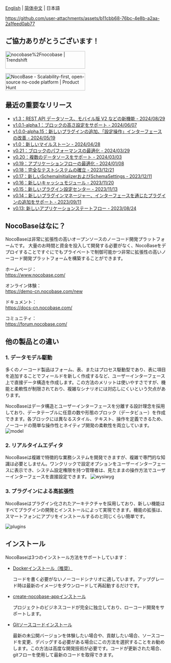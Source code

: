 [English](./README.md) | [简体中文](./README.zh-CN.md) | 日本語

https://github.com/user-attachments/assets/b11cbb68-76bc-4e8b-a2aa-2a1feed0ab77

## ご協力ありがとうございます！
<a href="https://trendshift.io/repositories/4112" target="_blank"><img src="https://trendshift.io/api/badge/repositories/4112" alt="nocobase%2Fnocobase | Trendshift" style="width: 250px; height: 55px;" width="250" height="55"/></a>

<a href="https://www.producthunt.com/posts/nocobase?embed=true&utm_source=badge-top-post-topic-badge&utm_medium=badge&utm_souce=badge-nocobase" target="_blank"><img src="https://api.producthunt.com/widgets/embed-image/v1/top-post-topic-badge.svg?post_id=456520&theme=light&period=weekly&topic_id=267" alt="NocoBase - Scalability&#0045;first&#0044;&#0032;open&#0045;source&#0032;no&#0045;code&#0032;platform | Product Hunt" style="width: 250px; height: 54px;" width="250" height="54" /></a>

## 最近の重要なリリース

- [v1.3：REST API データソース、モバイル版 V2 などの新機能 - 2024/08/29](https://www.nocobase.com/en/blog/nocobase-1-3)
- [v1.0.1-alpha.1：ブロックの高さ設定をサポート - 2024/06/07](https://www.nocobase.com/en/blog/release-v101-alpha1)
- [v1.0.0-alpha.15：新しいプラグインの追加、「設定操作」インターフェースの改善 - 2024/05/19](https://www.nocobase.com/en/blog/release-v100-alpha15)
- [v1.0：新しいマイルストーン - 2024/04/28](https://www.nocobase.com/en/blog/release-v10)
- [v0.21：ブロックのパフォーマンスの最適化 - 2024/03/29](https://www.nocobase.com/en/blog/release-v021)
- [v0.20：複数のデータソースをサポート - 2024/03/03](https://www.nocobase.com/en/blog/release-v020)
- [v0.19：アプリケーションフローの最適化 - 2024/01/08](https://www.nocobase.com/en/blog/release-v019)
- [v0.18：完全なテストシステムの確立 - 2023/12/21](https://www.nocobase.com/en/blog/release-v018)
- [v0.17：新しいSchemaInitializerおよびSchemaSettings - 2023/12/11](https://www.nocobase.com/en/blog/release-v017)
- [v0.16：新しいキャッシュモジュール - 2023/11/20](https://www.nocobase.com/en/blog/release-v016)
- [v0.15：新しいプラグイン設定センター - 2023/11/13](https://www.nocobase.com/en/blog/release-v015)
- [v0.14：新しいプラグインマネージャー、インターフェースを通じたプラグインの追加をサポート - 2023/09/11](https://www.nocobase.com/en/blog/release-v014)
- [v0.13: 新しいアプリケーションステートフロー - 2023/08/24](https://www.nocobase.com/en/blog/release-v013)

## NocoBaseはなに？

NocoBaseは非常に拡張性の高いオープンソースのノーコード開発プラットフォームです。
大量のお時間と資金を投入して開発する必要がなく、NocoBaseをデプロイすることですぐにでもプライベートで制御可能かつ非常に拡張性の高いノーコード開発プラットフォームを構築することができます。

ホームページ：  
https://www.nocobase.com/

オンライン体験：  
https://demo-cn.nocobase.com/new

ドキュメント：  
https://docs-cn.nocobase.com/

コミュニティ：  
https://forum.nocobase.com/

## 他の製品との違い

### 1. データモデル駆動 

多くのノーコード製品はフォーム、表、またはプロセス駆動型であり、表に項目を追加することでフィールドを新しく作成するなど、ユーザーインターフェース上で直接データ構造を作成します。この方法のメリットは使いやすさですが、機能と柔軟性が制限されており、複雑なシナリオには対応しにくいという欠点があります。

NocoBaseはデータ構造とユーザーインターフェースを分離する設計理念を採用しており、データテーブルに任意の数や形態のブロック（データビュー）を作成できます。各ブロックには異なるスタイル、テキスト、操作を定義できるため、ノーコードの簡単な操作性とネイティブ開発の柔軟性を両立しています。
![model](https://static-docs.nocobase.com/model.png)

### 2. リアルタイムエディタ
NocoBaseは複雑で特徴的な業務システムを開発できますが、複雑で専門的な知識は必要としません。ワンクリックで設定オプションをユーザーインターフェースに表示でき、システム設定権限を持つ管理者は、見たままの操作方法でユーザーインターフェースを直接設定できます。
![wysiwyg](https://static-docs.nocobase.com/wysiwyg.gif)

### 3. プラグインによる高拡張性

NocoBaseはプラグイン化されたアーキテクチャを採用しており、新しい機能はすべてプラグインの開発とインストールによって実現できます。機能の拡張は、スマートフォンにアプリをインストールするのと同じくらい簡単です。

![plugins](https://static-docs.nocobase.com/plugins.png)

## インストール

NocoBaseは3つのインストール方法をサポートしています：

- <a target="_blank" href="https://docs-cn.nocobase.com/welcome/getting-started/installation/docker-compose">Dockerインストール（推奨）</a >

   コードを書く必要がないノーコードシナリオに適しています。アップグレード時は最新のイメージをダウンロードして再起動するだけです。

- <a target="_blank" href="https://docs-cn.nocobase.com/welcome/getting-started/installation/create-nocobase-app">create-nocobase-appインストール</a >

   プロジェクトのビジネスコードが完全に独立しており、ローコード開発をサポートします。

- <a target="_blank" href="https://docs-cn.nocobase.com/welcome/getting-started/installation/git-clone">Gitソースコードインストール</a >

   最新の未公開バージョンを体験したい場合や、貢献したい場合、ソースコードを変更、デバッグする必要がある場合にこの方法を選択することをお勧めします。この方法は高度な開発技術が必要です。コードが更新された場合、gitフローを使用して最新のコードを取得できます。
